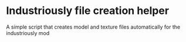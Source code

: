 # Industriously file creation helper
 A simple script that creates model and texture files automatically for the industriously mod
